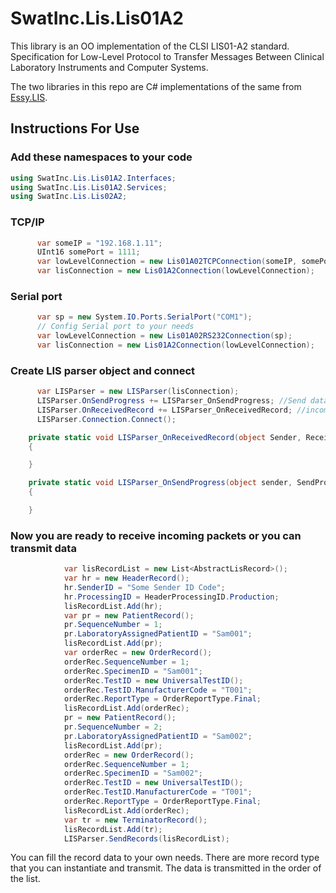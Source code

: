 # SwatInc.Lis.Lis01A2
This library is an OO implementation of the CLSI LIS01-A2 standard. Specification for Low-Level Protocol to Transfer Messages Between Clinical Laboratory Instruments and 
Computer Systems.

The two libraries in this repo are C# implementations of the same from [Essy.LIS](https://www.nuget.org/packages/Essy.LIS.LIS02A2/).

## Instructions For Use

### Add these namespaces to your code
```C#
using SwatInc.Lis.Lis01A2.Interfaces;
using SwatInc.Lis.Lis01A2.Services;
using SwatInc.Lis.Lis02A2;
```

### TCP/IP
```C#
      var someIP = "192.168.1.11";
      UInt16 somePort = 1111;
      var lowLevelConnection = new Lis01A02TCPConnection(someIP, somePort);
      var lisConnection = new Lis01A2Connection(lowLevelConnection);
```
### Serial port
```C#
      var sp = new System.IO.Ports.SerialPort("COM1");
      // Config Serial port to your needs
      var lowLevelConnection = new Lis01A02RS232Connection(sp);
      var lisConnection = new Lis01A2Connection(lowLevelConnection);
```

### Create LIS parser object and connect
```C#
      var LISParser = new LISParser(lisConnection);
      LISParser.OnSendProgress += LISParser_OnSendProgress; //Send data progress will trigger this event
      LISParser.OnReceivedRecord += LISParser_OnReceivedRecord; //incoming LIS frames will trigger this event
      LISParser.Connection.Connect();
```
```C#
    private static void LISParser_OnReceivedRecord(object Sender, ReceiveRecordEventArgs e)
    {

    }

    private static void LISParser_OnSendProgress(object sender, SendProgressEventArgs e)
    {

    }
```
### Now you are ready to receive incoming packets or you can transmit data
```C#
            var lisRecordList = new List<AbstractLisRecord>();
            var hr = new HeaderRecord();
            hr.SenderID = "Some Sender ID Code";
            hr.ProcessingID = HeaderProcessingID.Production;
            lisRecordList.Add(hr);
            var pr = new PatientRecord();
            pr.SequenceNumber = 1;
            pr.LaboratoryAssignedPatientID = "Sam001";
            lisRecordList.Add(pr);
            var orderRec = new OrderRecord();
            orderRec.SequenceNumber = 1;
            orderRec.SpecimenID = "Sam001";
            orderRec.TestID = new UniversalTestID();
            orderRec.TestID.ManufacturerCode = "T001";
            orderRec.ReportType = OrderReportType.Final;
            lisRecordList.Add(orderRec);
            pr = new PatientRecord();
            pr.SequenceNumber = 2;
            pr.LaboratoryAssignedPatientID = "Sam002";
            lisRecordList.Add(pr);
            orderRec = new OrderRecord();
            orderRec.SequenceNumber = 1;
            orderRec.SpecimenID = "Sam002";
            orderRec.TestID = new UniversalTestID();
            orderRec.TestID.ManufacturerCode = "T001";
            orderRec.ReportType = OrderReportType.Final;
            lisRecordList.Add(orderRec);
            var tr = new TerminatorRecord();
            lisRecordList.Add(tr);
            LISParser.SendRecords(lisRecordList);
```
You can fill the record data to your own needs. There are more record type that you can instantiate and transmit. The data is transmitted in the order of the list.


